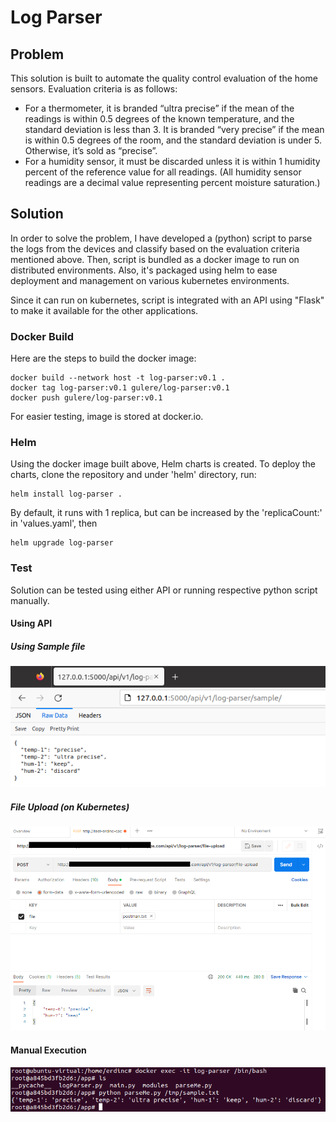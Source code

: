# Log Parser

## Problem
This solution is built to automate the quality control evaluation of the home sensors. Evaluation criteria is as follows:
- For a thermometer, it is branded “ultra precise” if the mean of the readings is within 0.5 degrees of the known temperature, and the standard deviation is less than 3. It is branded “very precise” if the mean is within 0.5 degrees of the room, and the standard deviation is under 5. Otherwise, it’s sold as “precise”.
- For a humidity sensor, it must be discarded unless it is within 1 humidity percent of the reference value for all readings. (All humidity sensor readings are a decimal value representing percent moisture saturation.)

## Solution
In order to solve the problem, I have developed a (python) script to parse the logs from the devices and classify based on the evaluation criteria mentioned above. Then, script is bundled as a docker image to run on distributed environments. Also, it's packaged using helm to ease deployment and management on various kubernetes environments.

Since it can run on kubernetes, script is integrated with an API using "Flask" to make it available for the other applications.

### Docker Build
Here are the steps to build the docker image:

```
docker build --network host -t log-parser:v0.1 .
docker tag log-parser:v0.1 gulere/log-parser:v0.1
docker push gulere/log-parser:v0.1
```
For easier testing, image is stored at docker.io.

### Helm 
Using the docker image built above, Helm charts is created. 
To deploy the charts, clone the repository and under 'helm' directory, run:
```
helm install log-parser .
```
By default, it runs with 1 replica, but can be increased by the 'replicaCount:' in 'values.yaml', then
```
helm upgrade log-parser
```

### Test
Solution can be tested using either API or running respective python script manually.

#### Using API
##### Using Sample file
![Local Sample](https://github.com/gulererdinc/log-parser/blob/main/img/local-api.png?raw=true)
##### File Upload (on Kubernetes)
![K8s Upload](https://github.com/gulererdinc/log-parser/blob/main/img/kremote-api.png?raw=true)
#### Manual Execution
![Manual](https://github.com/gulererdinc/log-parser/blob/main/img/local-manual.png?raw=true)


